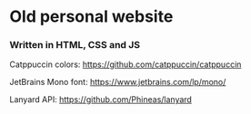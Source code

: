 # Old personal website
### Written in HTML, CSS and JS

Catppuccin colors: https://github.com/catppuccin/catppuccin

JetBrains Mono font: https://www.jetbrains.com/lp/mono/

Lanyard API: https://github.com/Phineas/lanyard
